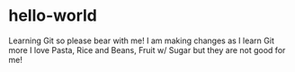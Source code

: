 # hello-world
Learning Git so please bear with me!
I am making changes as I learn Git more
I love Pasta, Rice and Beans, Fruit w/ Sugar but they are not good for me!
